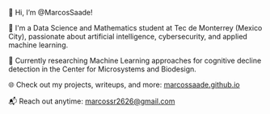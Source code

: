 👋 Hi, I’m @MarcosSaade!

🌟 I'm a Data Science and Mathematics student at Tec de Monterrey (Mexico City), passionate about artificial intelligence, cybersecurity, and applied machine learning.

🧠 Currently researching Machine Learning approaches for cognitive decline detection in the Center for Microsystems and Biodesign.

🌐 Check out my projects, writeups, and more: <a href="https://marcossaade.github.io" target="_blank" rel="noopener noreferrer">marcossaade.github.io</a>

📬 Reach out anytime: marcossr2626@gmail.com
